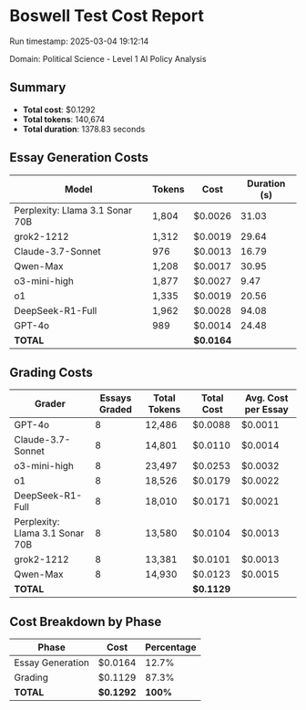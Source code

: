 # Boswell Test Cost Report

Run timestamp: 2025-03-04 19:12:14

Domain: Political Science - Level 1 AI Policy Analysis

## Summary

- **Total cost**: $0.1292
- **Total tokens**: 140,674
- **Total duration**: 1378.83 seconds

## Essay Generation Costs

| Model | Tokens | Cost | Duration (s) |
|-------|--------|------|--------------|
| Perplexity: Llama 3.1 Sonar 70B | 1,804 | $0.0026 | 31.03 |
| grok2-1212 | 1,312 | $0.0019 | 29.64 |
| Claude-3.7-Sonnet | 976 | $0.0013 | 16.79 |
| Qwen-Max | 1,208 | $0.0017 | 30.95 |
| o3-mini-high | 1,877 | $0.0027 | 9.47 |
| o1 | 1,335 | $0.0019 | 20.56 |
| DeepSeek-R1-Full | 1,962 | $0.0028 | 94.08 |
| GPT-4o | 989 | $0.0014 | 24.48 |
| **TOTAL** | | **$0.0164** | |

## Grading Costs

| Grader | Essays Graded | Total Tokens | Total Cost | Avg. Cost per Essay |
|--------|---------------|--------------|------------|---------------------|
| GPT-4o | 8 | 12,486 | $0.0088 | $0.0011 |
| Claude-3.7-Sonnet | 8 | 14,801 | $0.0110 | $0.0014 |
| o3-mini-high | 8 | 23,497 | $0.0253 | $0.0032 |
| o1 | 8 | 18,526 | $0.0179 | $0.0022 |
| DeepSeek-R1-Full | 8 | 18,010 | $0.0171 | $0.0021 |
| Perplexity: Llama 3.1 Sonar 70B | 8 | 13,580 | $0.0104 | $0.0013 |
| grok2-1212 | 8 | 13,381 | $0.0101 | $0.0013 |
| Qwen-Max | 8 | 14,930 | $0.0123 | $0.0015 |
| **TOTAL** | | | **$0.1129** | |

## Cost Breakdown by Phase

| Phase | Cost | Percentage |
|-------|------|------------|
| Essay Generation | $0.0164 | 12.7% |
| Grading | $0.1129 | 87.3% |
| **TOTAL** | **$0.1292** | **100%** |